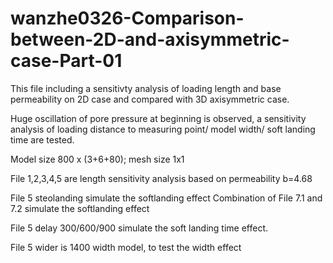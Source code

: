 # wanzhe0326-Comparison-between-2D-and-axisymmetric-case-Part-01

This file including a sensitivty analysis of loading length and base permeability on 2D case and compared with 3D axisymmetric case.

Huge oscillation of pore pressure at beginning is observed, a sensitivity analysis of loading distance to measuring point/ model width/ soft landing time are tested.

Model size 800 x (3+6+80); mesh size 1x1 

File 1,2,3,4,5 are length sensitivity analysis based on permeability b=4.68

File 5 steolanding simulate the softlanding effect
Combination of File 7.1 and 7.2 simulate the softlanding effect 

File 5 delay 300/600/900 simulate the soft landing time effect.

File 5 wider is 1400 width model, to test the width effect
